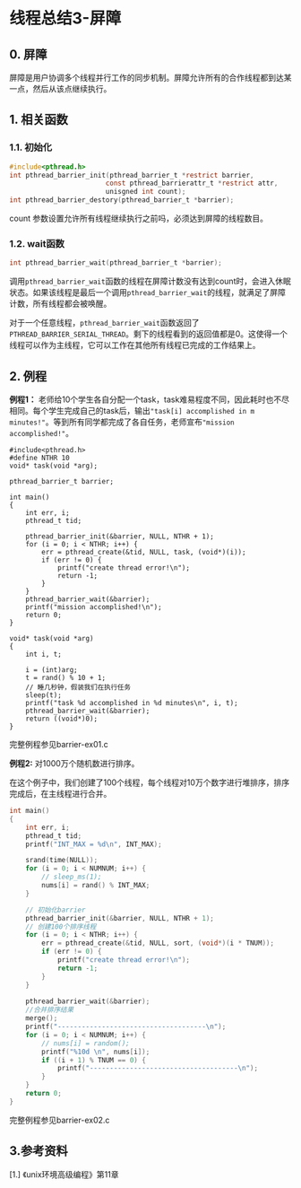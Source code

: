 # 线程总结3-屏障

## 0. 屏障

屏障是用户协调多个线程并行工作的同步机制。屏障允许所有的合作线程都到达某一点，然后从该点继续执行。

## 1. 相关函数

### 1.1. 初始化

```C
#include<pthread.h>
int pthread_barrier_init(pthread_barrier_t *restrict barrier,
                        const pthread_barrierattr_t *restrict attr, 
                        unisgned int count);
int pthread_barrier_destory(pthread_barrier_t *barrier);
```
count 参数设置允许所有线程继续执行之前吗，必须达到屏障的线程数目。


### 1.2. wait函数

```C
int pthread_barrier_wait(pthread_barrier_t *barrier);
```
调用`pthread_barrier_wait`函数的线程在屏障计数没有达到count时，会进入休眠状态。如果该线程是最后一个调用`pthread_barrier_wait`的线程，就满足了屏障计数，所有线程都会被唤醒。

对于一个任意线程，`pthread_barrier_wait`函数返回了`PTHREAD_BARRIER_SERIAL_THREAD`。剩下的线程看到的返回值都是0。这使得一个线程可以作为主线程，它可以工作在其他所有线程已完成的工作结果上。


## 2. 例程

**例程1：** 老师给10个学生各自分配一个task，task难易程度不同，因此耗时也不尽相同。每个学生完成自己的task后，输出`"task[i] accomplished in m minutes!"`。等到所有同学都完成了各自任务，老师宣布`"mission accomplished!"`。

```
#include<pthread.h>
#define NTHR 10
void* task(void *arg);

pthread_barrier_t barrier;

int main()
{
    int err, i;
    pthread_t tid;

    pthread_barrier_init(&barrier, NULL, NTHR + 1);
    for (i = 0; i < NTHR; i++) {
        err = pthread_create(&tid, NULL, task, (void*)(i));
        if (err != 0) {
            printf("create thread error!\n");
            return -1;
        }
    }
    pthread_barrier_wait(&barrier);
    printf("mission accomplished!\n");
    return 0;
}

void* task(void *arg)
{
    int i, t;

    i = (int)arg;
    t = rand() % 10 + 1;
    // 睡几秒钟，假装我们在执行任务
    sleep(t); 
    printf("task %d accomplished in %d minutes\n", i, t);
    pthread_barrier_wait(&barrier);
    return ((void*)0);
}
```

完整例程参见barrier-ex01.c

**例程2:** 对1000万个随机数进行排序。

在这个例子中，我们创建了100个线程，每个线程对10万个数字进行堆排序，排序完成后，在主线程进行合并。

```C
int main()
{
    int err, i;
    pthread_t tid;
    printf("INT_MAX = %d\n", INT_MAX);

    srand(time(NULL));  
    for (i = 0; i < NUMNUM; i++) {
        // sleep_ms(1);
        nums[i] = rand() % INT_MAX;
    }

    // 初始化barrier
    pthread_barrier_init(&barrier, NULL, NTHR + 1);
    // 创建100个排序线程
    for (i = 0; i < NTHR; i++) {
        err = pthread_create(&tid, NULL, sort, (void*)(i * TNUM));
        if (err != 0) {
            printf("create thread error!\n");
            return -1;
        }
    }
    
    pthread_barrier_wait(&barrier);
    //合并排序结果
    merge();
    printf("-------------------------------------\n");
    for (i = 0; i < NUMNUM; i++) {
        // nums[i] = random();
        printf("%10d \n", nums[i]);
        if ((i + 1) % TNUM == 0) {
            printf("-------------------------------------\n");
        }
    }
    return 0;
}
```
完整例程参见barrier-ex02.c

## 3.参考资料
[1.] 《unix环境高级编程》第11章

